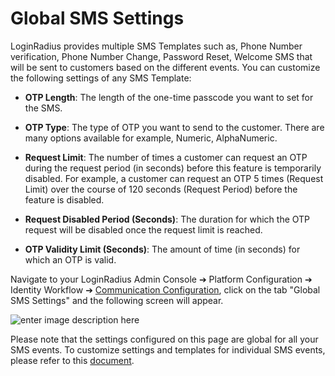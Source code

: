 
# Global SMS Settings

LoginRadius provides multiple SMS Templates such as, Phone Number verification, Phone Number Change, Password Reset, Welcome SMS that will be sent to customers based on the different events. You can customize the following settings of any SMS Template:


- **OTP Length**: The length of the one-time passcode you want to set for the SMS.

- **OTP Type**: The type of OTP you want to send to the customer. There are many options available for example, Numeric, AlphaNumeric.

- **Request Limit**: The number of times a customer can request an OTP during the request period (in seconds) before this feature is temporarily disabled. For example, a customer can request an OTP 5 times (Request Limit) over the course of 120 seconds (Request Period) before the feature is disabled.

- **Request Disabled Period (Seconds)**: The duration for which the OTP request will be disabled once the request limit is reached.

- **OTP Validity Limit (Seconds)**: The amount of time (in seconds) for which an OTP is valid.


Navigate to your LoginRadius Admin Console ➔ Platform Configuration ➔ Identity Workflow  ➔ [Communication Configuration](https://adminconsole.loginradius.com/platform-configuration/identity-workflow/communication-configuration), click on the tab "Global SMS Settings" and the following screen will appear.


![enter image description here](https://apidocs.lrcontent.com/images/pasted-image-0_32465e7b5f234ccb25.14993495.png "enter image title here")

Please note that the settings configured on this page are global for all your SMS events. To customize settings and templates for individual SMS events, please refer to this [document](https://www.loginradius.com/docs/api/v2/admin-console/platform-configuration/phone-login-configuration). 